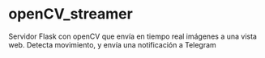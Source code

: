 # openCV_streamer
Servidor Flask con openCV que envía en tiempo real imágenes a una vista web. Detecta movimiento, y envía una notificación a Telegram
